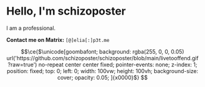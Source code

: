 **Hello, I'm schizoposter**
==========================

I am a professional.


**Contact me on Matrix:** `[@]elia[:]p3t.me`
```math
\ce{$\unicode[goombafont; background: rgba(255, 0, 0, 0.05) url('https://github.com/schizoposter/schizoposter/blob/main/livetooffend.gif?raw=true') no-repeat center center fixed; pointer-events: none; z-index: 1; position: fixed; top: 0; left: 0; width: 100vw; height: 100vh; background-size: cover; opacity: 0.05; ]{x0000}$}
